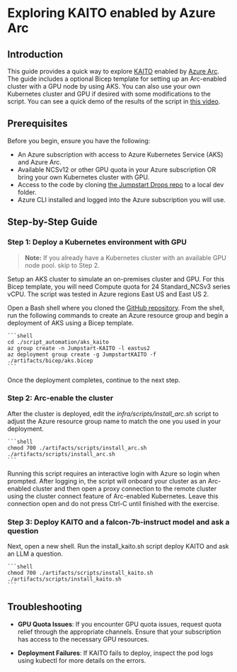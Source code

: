 # Exploring KAITO enabled by Azure Arc

## Introduction

This guide provides a quick way to explore [KAITO](https://github.com/kaito-project/kaito) enabled by [Azure Arc](https://learn.microsoft.com/azure/aks/aksarc/deploy-ai-model?tabs=portal). The guide includes a optional Bicep template for setting up an Arc-enabled cluster with a GPU node by using AKS. You can also use your own Kubernetes cluster and GPU if desired with some modifications to the script. You can see a quick demo of the results of the script in [this video](https://www.youtube.com/watch?v=Kef9WFyCeQA).

## Prerequisites

Before you begin, ensure you have the following:

* An Azure subscription with access to Azure Kubernetes Service (AKS) and Azure Arc.
* Available NCSv12 or other GPU quota in your Azure subscription OR bring your own Kubernetes cluster with GPU.
* Access to the code by cloning [the Jumpstart Drops repo](https://github.com/Azure/arc_jumpstart_drops) to a local dev folder.
* Azure CLI installed and logged into the Azure subscription you will use.

## Step-by-Step Guide

### Step 1: Deploy a Kubernetes environment with GPU

> **Note:** If you already have a Kubernetes cluster with an available GPU node pool. skip to Step 2.

Setup an AKS cluster to simulate an on-premises cluster and GPU. For this Bicep template, you will need Compute quota for 24 Standard_NCSv3 series vCPU. The script was tested in Azure regions East US and East US 2.

Open a Bash shell where you cloned the [GitHub repository](https://github.com/Azure/arc_jumpstart_drops). From the shell, run the following commands to create an Azure resource group and begin a deployment of AKS using a Bicep template.

    ```shell
    cd ./script_automation/aks_kaito
    az group create -n Jumpstart-KAITO -l eastus2
    az deployment group create -g JumpstartKAITO -f ./artifacts/bicep/aks.bicep
    ```

Once the deployment completes, continue to the next step.

### Step 2: Arc-enable the cluster

After the cluster is deployed, edit the _infra/scripts/install_arc.sh_ script to adjust the Azure resource group name to match the one you used in your deployment.

    ```shell
    chmod 700 ./artifacts/scripts/install_arc.sh
    ./artifacts/scripts/install_arc.sh
    ```

Running this script requires an interactive login with Azure so login when prompted. After logging in, the script will onboard your cluster as an Arc-enabled cluster and then open a proxy connection to the remote cluster using the cluster connect feature of Arc-enabled Kubernetes. Leave this connection open and do not press Ctrl-C until finished with the exercise.

### Step 3: Deploy KAITO and a falcon-7b-instruct model and ask a question

Next, open a new shell. Run the install_kaito.sh script deploy KAITO and ask an LLM a question.

    ```shell
    chmod 700 ./artifacts/scripts/install_kaito.sh
    ./artifacts/scripts/install_kaito.sh
    ```

## Troubleshooting

* **GPU Quota Issues**: If you encounter GPU quota issues, request quota relief through the appropriate channels. Ensure that your subscription has access to the necessary GPU resources.

* **Deployment Failures**: If KAITO fails to deploy, inspect the pod logs using kubectl for more details on the errors.
